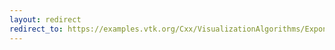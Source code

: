 ```yaml
---
layout: redirect
redirect_to: https://examples.vtk.org/Cxx/VisualizationAlgorithms/ExponentialCosine/
---
```


